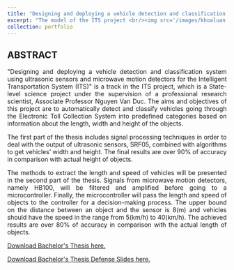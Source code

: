 ```yaml
---
title: "Designing and deploying a vehicle detection and classification system using ultrasonic sensors and microwave motion detectors for the Intelligent Transportation System"
excerpt: "The model of the ITS project <br/><img src='/images/khoaluan.png'>"
collection: portfolio
---
```


## ABSTRACT

<p style='text-align: justify;'>"Designing and deploying a vehicle detection and classification system using ultrasonic sensors and microwave motion detectors for the Intelligent Transportation System (ITS)" is a track in the ITS project, which is a State-level science project under the supervision of a professional research scientist, Associate Professor Nguyen Van Duc. The aims and objectives of this project are to automatically detect and classify vehicles going through the Electronic Toll Collection System into predefined categories based on information about the length, width and height of the objects.</p>

<p style='text-align: justify;'>The first part of the thesis includes signal processing techniques in order to deal with the output of ultrasonic sensors, SRF05, combined with algorithms to get vehicles’ width and height. The final results are over 90% of accuracy in comparison with actual height of objects.</p>

<p style='text-align: justify;'>The methods to extract the length and speed of vehicles will be presented in the second part of the thesis. Signals from microwave motion detectors, namely HB100, will be filtered and amplified before going to a microcontroller. Finally, the microcontroller will pass the length and speed of objects to the controller for a decision-making process. The upper bound on the distance between an object and the sensor is 8(m) and vehicles should have the speed in the range from 5(km/h) to 40(km/h). The achieved results are over 80% of accuracy in comparison with the actual length of objects.</p>

[Download Bachelor's Thesis here.](http://academicpages.github.io/files/khoaluan.pdf)

[Download Bachelor's Thesis Defense Slides here.](http://academicpages.github.io/files/example.pdf)